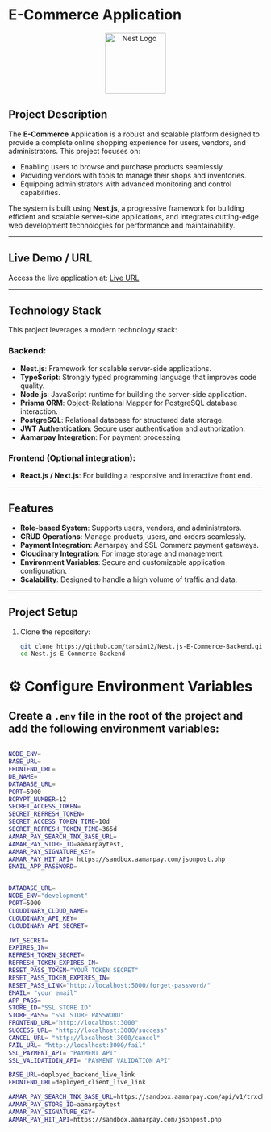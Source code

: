 # E-Commerce Application

<p align="center">
  <a href="http://nestjs.com/" target="blank"><img src="https://nestjs.com/img/logo-small.svg" width="120" alt="Nest Logo" /></a>
</p>

## Project Description

The **E-Commerce** Application is a robust and scalable platform designed to provide a complete online shopping experience for users, vendors, and administrators. This project focuses on:

- Enabling users to browse and purchase products seamlessly.
- Providing vendors with tools to manage their shops and inventories.
- Equipping administrators with advanced monitoring and control capabilities.

The system is built using **Nest.js**, a progressive framework for building efficient and scalable server-side applications, and integrates cutting-edge web development technologies for performance and maintainability.

---

## Live Demo / URL

Access the live application at:
[Live URL](https://nest-e-commerce-backend-site.vercel.app/)

---

## Technology Stack

This project leverages a modern technology stack:

### Backend:

- **Nest.js**: Framework for scalable server-side applications.
- **TypeScript**: Strongly typed programming language that improves code quality.
- **Node.js**: JavaScript runtime for building the server-side application.
- **Prisma ORM**: Object-Relational Mapper for PostgreSQL database interaction.
- **PostgreSQL**: Relational database for structured data storage.
- **JWT Authentication**: Secure user authentication and authorization.
- **Aamarpay Integration**: For payment processing.

### Frontend (Optional integration):

- **React.js / Next.js**: For building a responsive and interactive front end.

---

## Features

- **Role-based System**: Supports users, vendors, and administrators.
- **CRUD Operations**: Manage products, users, and orders seamlessly.
- **Payment Integration**: Aamarpay and SSL Commerz payment gateways.
- **Cloudinary Integration**: For image storage and management.
- **Environment Variables**: Secure and customizable application configuration.
- **Scalability**: Designed to handle a high volume of traffic and data.

---

## Project Setup

1. Clone the repository:
   ```bash
   git clone https://github.com/tansim12/Nest.js-E-Commerce-Backend.git
   cd Nest.js-E-Commerce-Backend
   ```

# ⚙️ Configure Environment Variables

## Create a `.env` file in the root of the project and add the following environment variables:

```bash

NODE_ENV=
BASE_URL=
FRONTEND_URL=
DB_NAME=
DATABASE_URL=
PORT=5000
BCRYPT_NUMBER=12
SECRET_ACCESS_TOKEN=
SECRET_REFRESH_TOKEN=
SECRET_ACCESS_TOKEN_TIME=10d
SECRET_REFRESH_TOKEN_TIME=365d
AAMAR_PAY_SEARCH_TNX_BASE_URL=
AAMAR_PAY_STORE_ID=aamarpaytest,
AAMAR_PAY_SIGNATURE_KEY=
AAMAR_PAY_HIT_API= https://sandbox.aamarpay.com/jsonpost.php
EMAIL_APP_PASSWORD=


DATABASE_URL=
NODE_ENV="development"
PORT=5000
CLOUDINARY_CLOUD_NAME=
CLOUDINARY_API_KEY=
CLOUDINARY_API_SECRET=

JWT_SECRET=
EXPIRES_IN=
REFRESH_TOKEN_SECRET=
REFRESH_TOKEN_EXPIRES_IN=
RESET_PASS_TOKEN="YOUR TOKEN SECRET"
RESET_PASS_TOKEN_EXPIRES_IN=
RESET_PASS_LINK="http://localhost:5000/forget-password/"
EMAIL= "your email"
APP_PASS=
STORE_ID="SSL STORE ID"
STORE_PASS= "SSL STORE PASSWORD"
FRONTEND_URL="http://localhost:3000"
SUCCESS_URL= "http://localhost:3000/success"
CANCEL_URL= "http://localhost:3000/cancel"
FAIL_URL= "http://localhost:3000/fail"
SSL_PAYMENT_API= "PAYMENT API"
SSL_VALIDATIOIN_API= "PAYMENT VALIDATION API"

BASE_URL=deployed_backend_live_link
FRONTEND_URL=deployed_client_live_link

AAMAR_PAY_SEARCH_TNX_BASE_URL=https://sandbox.aamarpay.com/api/v1/trxcheck/request.php
AAMAR_PAY_STORE_ID=aamarpaytest
AAMAR_PAY_SIGNATURE_KEY=
AAMAR_PAY_HIT_API=https://sandbox.aamarpay.com/jsonpost.php



```
